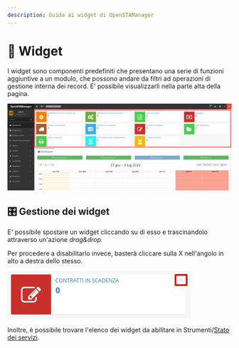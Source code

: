 ```yaml
---
description: Guida ai widget di OpenSTAManager
---
```


# 🤖 Widget

I widget sono componenti predefiniti che presentano una serie di funzioni aggiuntive a un modulo, che possono andare da filtri ad operazioni di gestione interna dei record. E' possibile visualizzarli nella parte alta della pagina.

![](<../.gitbook/assets/immagine (20).png>)

## 🎛️ **Gestione dei widget**

E' possibile spostare un widget cliccando su di esso e trascinandolo attraverso un'azione _drag\&drop._

Per procedere a disabilitarlo invece, basterà cliccare sulla X nell'angolo in alto a destra dello stesso.&#x20;

![](<../.gitbook/assets/immagine (58).png>)

Inoltre, è possibile trovare l'elenco dei widget da abilitare in Strumenti/[Stato dei servizi](stato-dei-servizi.md).
